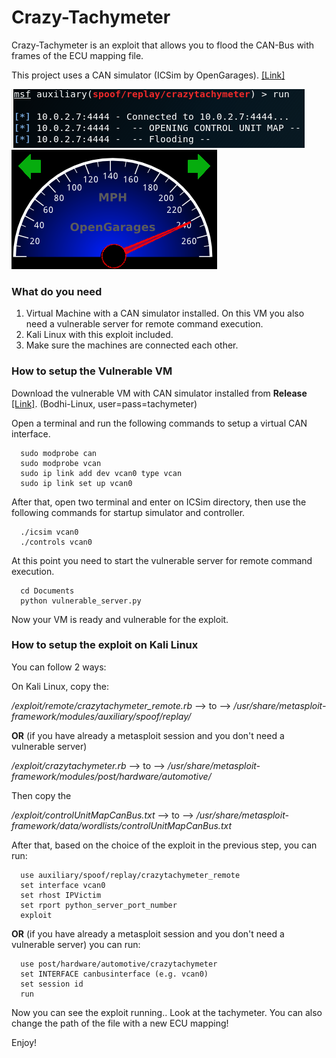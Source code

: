 # Crazy-Tachymeter
Crazy-Tachymeter is an exploit that allows you to flood the CAN-Bus with frames of the ECU mapping file.

This project uses a CAN simulator (ICSim by OpenGarages). [[Link]](https://github.com/zombieCraig/ICSim)

![markdown-preview](img/exploitkali.png)![markdown-preview](img/maxspeed.png)

### What do you need
1) Virtual Machine with a CAN simulator installed. On this VM you also need a vulnerable server for remote command execution.
2) Kali Linux with this exploit included.
3) Make sure the machines are connected each other.


### How to setup the Vulnerable VM
Download the vulnerable VM with CAN simulator installed from **Release** [[Link]](https://github.com/pietrobiondi/Crazy-Tachymeter/releases). (Bodhi-Linux, user=pass=tachymeter)

Open a terminal and run the following commands to setup a virtual CAN interface.
```
  sudo modprobe can
  sudo modprobe vcan
  sudo ip link add dev vcan0 type vcan
  sudo ip link set up vcan0
```
After that, open two terminal and enter on ICSim directory, then use the following commands for startup simulator and controller.
```
  ./icsim vcan0
  ./controls vcan0
```
At this point you need to start the vulnerable server for remote command execution.
```
  cd Documents
  python vulnerable_server.py
```
Now your VM is ready and vulnerable for the exploit.
### How to setup the exploit on Kali Linux
You can follow 2 ways:

On Kali Linux, copy the:

  */exploit/remote/crazytachymeter_remote.rb* --> to --> */usr/share/metasploit-framework/modules/auxiliary/spoof/replay/*

  **OR** (if you have already a metasploit session and you don't need a vulnerable server)
  
  */exploit/crazytachymeter.rb* --> to --> */usr/share/metasploit-framework/modules/post/hardware/automotive/*
  
  Then copy the
  
  */exploit/controlUnitMapCanBus.txt*  --> to --> */usr/share/metasploit-framework/data/wordlists/controlUnitMapCanBus.txt*


After that, based on the choice of the exploit in the previous step, you can run:
```
  use auxiliary/spoof/replay/crazytachymeter_remote 
  set interface vcan0
  set rhost IPVictim
  set rport python_server_port_number
  exploit
```
**OR** (if you have already a metasploit session and you don't need a vulnerable server) you can run:

```
  use post/hardware/automotive/crazytachymeter 
  set INTERFACE canbusinterface (e.g. vcan0)
  set session id
  run
```
Now you can see the exploit running.. Look at the tachymeter.
You can also change the path of the file with a new ECU mapping!

Enjoy!
